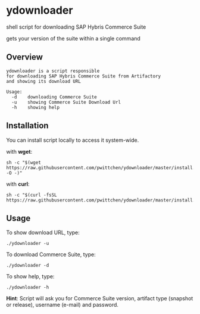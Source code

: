 # ydownloader
shell script for downloading SAP Hybris Commerce Suite

gets your version of the suite within a single command

Overview
--------

```
ydownloader is a script responsible
for downloading SAP Hybris Commerce Suite from Artifactory
and showing its download URL

Usage:
  -d    downloading Commerce Suite
  -u    showing Commerce Suite Download Url
  -h    showing help
```

Installation
------------

You can install script locally to access it system-wide.

with **wget**:
```
sh -c "$(wget https://raw.githubusercontent.com/pwittchen/ydownloader/master/install.sh -O -)"
```

with **curl**:
```
sh -c "$(curl -fsSL https://raw.githubusercontent.com/pwittchen/ydownloader/master/install.sh)"

```

Usage
-----

To show download URL, type:

```shell
./ydownloader -u
```

To download Commerce Suite, type:

```shell
./ydownloader -d
```

To show help, type:

```
./ydownloader -h
```

**Hint**: Script will ask you for Commerce Suite version, artifact type (snapshot or release), username (e-mail) and password.
